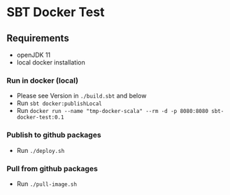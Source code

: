 # SBT Docker Test

## Requirements

- openJDK 11
- local docker installation

### Run in docker (local)

- Please see Version in ``./build.sbt`` and below
- Run ``sbt docker:publishLocal``
- Run ``docker run --name "tmp-docker-scala" --rm -d -p 8080:8080 sbt-docker-test:0.1``

### Publish to github packages

- Run ``./deploy.sh``

### Pull from github packages

- Run ``./pull-image.sh``